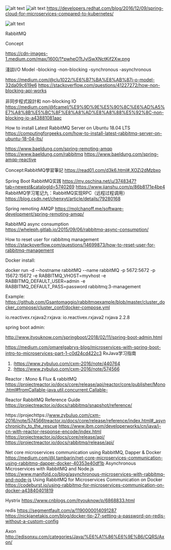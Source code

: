 # 


![alt text](https://developers.redhat.com/blog/wp-content/uploads/2016/12/365c0d94-eefa-11e5-90ad-9d74804ca412-21.png)
![alt text](https://developers.redhat.com/blog/wp-content/uploads/2016/12/screen-shot-2016-12-06-at-10-32-19.png)
https://developers.redhat.com/blog/2016/12/09/spring-cloud-for-microservices-compared-to-kubernetes/

![alt text](https://piotrminkowski.files.wordpress.com/2017/05/pvdi-microservices-architecture1.png?w=840)

RabbitMQ

Concept

https://cdn-images-1.medium.com/max/1600/1*pwheOTtJylSwXNctKif2Xw.png

淺談I/O Model
-blocking
-non-blocking
-synchronous
-asynchronous

https://medium.com/@clu1022/%E6%B7%BA%E8%AB%87i-o-model-32da09c619e6
https://stackoverflow.com/questions/41227272/how-non-blocking-api-works

非同步程式設計和 non-blocking IO
https://medium.com/@fcamel/%E9%9D%9E%E5%90%8C%E6%AD%A5%E7%A8%8B%E5%BC%8F%E8%A8%AD%E8%A8%88%E5%92%8C-non-blocking-io-a43881081aac

How to install Latest RabbitMQ Server on Ubuntu 18.04 LTS
https://computingforgeeks.com/how-to-install-latest-rabbitmq-server-on-ubuntu-18-04-lts/


https://www.baeldung.com/spring-remoting-amqp
https://www.baeldung.com/rabbitmq
https://www.baeldung.com/spring-amqp-reactive

Concept:RabbitMQ學習筆記
https://read01.com/d3k6.html#.XOZj2dMzbxo

Spring Boot RabbitMQ实践
https://my.oschina.net/u/3748347?tab=newest&catalogId=5740269
https://www.jianshu.com/p/86b8171e4be4
RabbitMQ学习笔记九：RabbitMQ实现RPC（远程过程调用）
https://blog.csdn.net/chenxyt/article/details/79280168

Spring remoting AMQP
https://molchanoff.me/software-development/spring-remoting-amqp/

RabbitMQ async consumption
https://wheleph.gitlab.io/2015/09/06/rabbitmq-async-consumption/

How to reset user for rabbitmq management
https://stackoverflow.com/questions/14699873/how-to-reset-user-for-rabbitmq-management


Docker install:

docker run -d --hostname rabbitMQ --name rabbitMQ -p 5672:5672 -p 15672:15672 -e RABBITMQ_VHOST=myvhost  -e RABBITMQ_DEFAULT_USER=admin -e RABBITMQ_DEFAULT_PASS=password rabbitmq:3-management

Example:
https://github.com/Gsantomaggio/rabbitmqexample/blob/master/cluster_docker_compose/cluster_conf/docker-compose.yml

io.reactivex.rxjava2:rxjava:
<dependency>
  <groupId>io.reactivex.rxjava2</groupId>
  <artifactId>rxjava</artifactId>
  <version>2.2.8</version>
</dependency>

spring boot admin:

http://www.ityouknow.com/springboot/2018/02/11/spring-boot-admin.html

https://medium.com/omarelgabrys-blog/microservices-with-spring-boot-intro-to-microservices-part-1-c0d24cd422c3
RxJava学习指南
1. :https://www.zybuluo.com/cxm-2016/note/440764
9. :https://www.zybuluo.com/cxm-2016/note/574566

Reactor : Mono & Flux & rabbitMQ
https://projectreactor.io/docs/core/release/api/reactor/core/publisher/Mono.html#fromCallable-java.util.concurrent.Callable-

Reactor RabbitMQ Reference Guide
https://projectreactor.io/docs/rabbitmq/snapshot/reference/

https://projechttps://www.zybuluo.com/cxm-2016/note/574566treactor.io/docs/core/release/reference/index.html#_asynchronicity_to_the_rescue
https://www.ibm.com/developerworks/cn/java/j-cn-with-reactor-response-encode/index.html
https://projectreactor.io/docs/core/release/api/
https://projectreactor.io/docs/rabbitmq/release/api/

Net core microservices communication using RabbitMQ, Dapper & Docker
https://medium.com/@l.tambarin/net-core-microservices-communication-using-rabbitmq-dapper-docker-40353e40df1b
Asynchronous Microservices with RabbitMQ and Node.js
https://www.manifold.co/blog/asynchronous-microservices-with-rabbitmq-and-node-js
Using RabbitMQ for Microservices Communication on Docker
https://codeburst.io/using-rabbitmq-for-microservices-communication-on-docker-a43840401819

Hystrix
https://www.cnblogs.com/ityouknow/p/6868833.html

redis
https://segmentfault.com/a/1190000014091287
https://nickjanetakis.com/blog/docker-tip-27-setting-a-password-on-redis-without-a-custom-config

Axon
http://edisonxu.com/categories/Java/%E6%A1%86%E6%9E%B6/CQRS/Axon/
